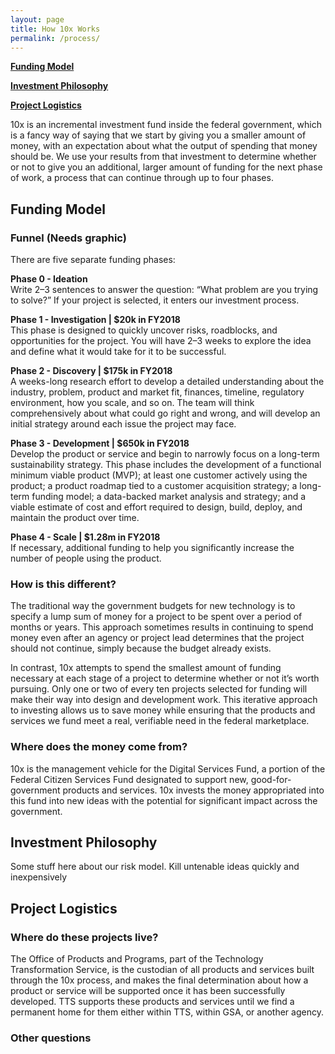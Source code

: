```yaml
---
layout: page
title: How 10x Works
permalink: /process/
---
```


[**Funding Model**](process)

[**Investment Philosophy**](process)

[**Project Logistics**](process)

10x is an incremental investment fund inside the federal government, which is a fancy way of saying that we start by giving you a smaller amount of money, with an expectation about what the output of spending that money should be. We use your results from that investment to determine whether or not to give you an additional, larger amount of funding for the next phase of work, a process that can continue through up to four phases.

## Funding Model

### Funnel (Needs graphic)

There are five separate funding phases:

**Phase 0 - Ideation**<br/> Write 2–3 sentences to answer the question: “What problem are you trying to solve?” If your project is selected, it enters our investment process.

**Phase 1 - Investigation | $20k in FY2018** <br/>This phase is designed to quickly uncover risks, roadblocks, and opportunities for the project. You will have 2–3 weeks to explore the idea and define what it would take for it to be successful.

**Phase 2 - Discovery | $175k in FY2018** <br/> A weeks-long research effort to develop a detailed understanding about the industry, problem, product and market fit, finances, timeline, regulatory environment, how you scale, and so on. The team will think comprehensively about what could go right and wrong, and will develop an initial strategy around each issue the project may face.

**Phase 3 - Development | $650k in FY2018** <br/>Develop the product or service and begin to narrowly focus on a long-term sustainability strategy. This phase includes the development of a functional minimum viable product (MVP); at least one customer actively using the product; a product roadmap tied to a customer acquisition strategy; a long-term funding model; a data-backed market analysis and strategy; and a viable estimate of cost and effort required to design, build, deploy, and maintain the product over time.

**Phase 4 - Scale | $1.28m in FY2018** <br/> If necessary, additional funding to help you significantly increase the number of people using the product.

### How is this different?

The traditional way the government budgets for new technology is to specify a lump sum of money for a project to be spent over a period of months or years. This approach sometimes results in continuing to spend money even after an agency or project lead determines that the project should not continue, simply because the budget already exists.

In contrast, 10x attempts to spend the smallest amount of funding necessary at each stage of a project to determine whether or not it’s worth pursuing. Only one or two of every ten projects selected for funding will make their way into design and development work. This iterative approach to investing allows us to save money while ensuring that the products and services we fund meet a real, verifiable need in the federal marketplace.

### Where does the money come from?

10x is the management vehicle for the Digital Services Fund, a portion of the Federal Citizen Services Fund designated to support new, good-for-government products and services. 10x invests the money appropriated into this fund into new ideas with the potential for significant impact across the government.

## Investment Philosophy

Some stuff here about our risk model. Kill untenable ideas quickly and inexpensively

## Project Logistics

### Where do these projects live?

The Office of Products and Programs, part of the Technology Transformation Service, is the custodian of all products and services built through the 10x process, and makes the final determination about how a product or service will be supported once it has been successfully developed. TTS supports these products and services until we find a permanent home for them either within TTS, within GSA, or another agency.

### Other questions
